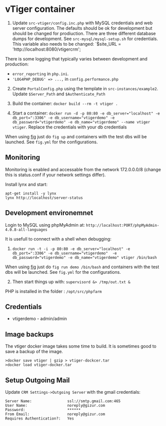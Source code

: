 vTiger container
=================

1. Update `src-vtiger/config.inc.php` with MySQL credentials and web server configuration.
The defaults should be ok for development but should be changed for prodiuction.
There are three different database dumps for development. See `src-mysql/mysql-setup.sh`
for credentials. This variable also needs to be changed: `$site_URL = 'http://localhost:8080/vtigercrm';

There is some logging that typically varies between development and production:

 * `error_reporting` in `php.ini`.
 *  `'LOG4PHP_DEBUG' => ...,` in `config.performance.php`

2. Create `PortalConfig.php` using the template in `src-instances/example2`. Update `$Server_Path`
and `$Authenticate_Path`

3. Build the container: `docker build --rm -t vtiger .`

4. Start a container: `docker run -d -p 80:80 -e db_server="localhost" -e db_port=":3306" -e db_username="vtigerdemo" -e db_password="vtigerdemo" -e db_name="vtigerdemo" --name vtiger vtiger`.
 Replace the credentials with your db credentials

When using [fig](http://fig.sh) just do `fig up` and containers with the test dbs will be launched. 
See `fig.yml` for the configurations.


Monitoring
---------

Monitoring is enabled and accessable from the network 172.0.0.0/8 (change this is status.conf if your network 
settings differ).

Install lynx and start:

```
apt-get install -y lynx
lynx http://localhost/server-status
```


Development environemnet
-----------------------

Login to MySQL using phpMyAdmin at: `http://localhost:PORT/phpMyAdmin-4.0.8-all-languages`


It is usefull to connect with a shell when debugging: 
1. `docker run -t -i -p 80:80 -e db_server="localhost" -e db_port=":3306" -e db_username="vtigerdemo" 
-e db_password="vtigerdemo" -e db_name="vtigerdemo" vtiger /bin/bash`

When using [fig](http://fig.sh) just do `fig run demo /bin/bash` and containers with the test dbs will be launched. 
See `fig.yml` for the configurations.

2. Then start things up with: `supervisord &> /tmp/out.txt &`

PHP is installed in the folder : `/opt/src/phpfarm`


Credentials
-----------

 * vtigerdemo - admin/admin
 

Image backups
-------------

The vtiger docker image takes some time to build. It is sometimes good to save a backup of the image.

	>docker save vtiger | gzip > vtiger-dockcer.tar
	>docker load vtiger-docker.tar


Setup Outgoing Mail
-------------------

Update `CRM Settings->Outgoing Server` with the gmail credentials:

	Server Name:				ssl://smtp.gmail.com:465 
	User Name:					noreply@gizur.com 
	Password:					******  
	From Email:					noreply@gizur.com 
	Requires Authentication?:	Yes


